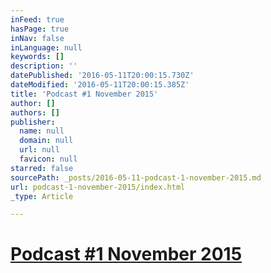 ```yaml
---
inFeed: true
hasPage: true
inNav: false
inLanguage: null
keywords: []
description: ''
datePublished: '2016-05-11T20:00:15.730Z'
dateModified: '2016-05-11T20:00:15.385Z'
title: 'Podcast #1 November 2015'
author: []
authors: []
publisher:
  name: null
  domain: null
  url: null
  favicon: null
starred: false
sourcePath: _posts/2016-05-11-podcast-1-november-2015.md
url: podcast-1-november-2015/index.html
_type: Article

---
```

# [Podcast \#1 November 2015][0]

[0]: https://soundcloud.com/kerry-keating-951355944/1-november/s-mGKVy